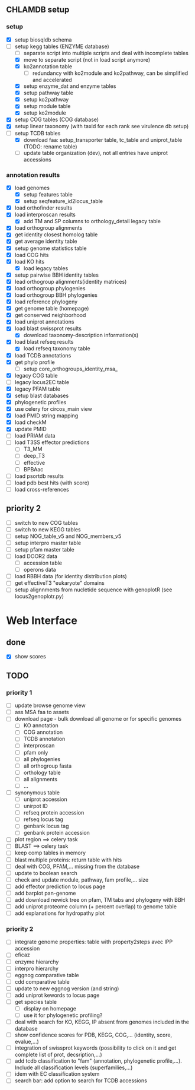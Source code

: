 
## CHLAMDB setup

### setup

- [X] setup biosqldb schema
- [ ] setup kegg tables (ENZYME database)
  - [ ] separate script into multiple scripts and deal with incomplete tables
  - [X] move to separate script (not in load script anymore)
  - [X] ko2annotation table
    - [ ] redundancy with ko2module and ko2pathway, can be simplified and accelerated
  - [X] setup enzyme_dat and enzyme tables
  - [X] setup pathway table
  - [X] setup ko2pathway
  - [X] setup module table
  - [X] setup ko2module
- [X] setup COG tables (COG database)
- [X] setup linear taxonomy (with taxid for each rank see virulence db setup)
- [ ] setup TCDB tables
  - [X] download faa: setup_transporter table, tc_table and uniprot_table (TODO: rename table)
  - [ ] update table organization (dev), not all entries have uniprot accessions

### annotation results

- [X] load genomes
  - [X] setup features table
  - [X] setup seqfeature_id2locus_table
- [X] load orthofinder results  
- [X] load interproscan results
  - [X] add TM and SP columns to orthology_detail legacy table
- [X] load orthogroup alignments
- [X] get identity closest homolog table
- [X] get average identity table
- [X] setup genome statistics table
- [X] load COG hits
- [X] load KO hits
  - [X] load legacy tables
- [X] setup pairwise BBH identity tables
- [X] lead orthogroup alignments(identity matrices)
- [X] load orthogroup phylogenies
- [X] load orthogroup BBH phylogenies
- [X] load reference phylogeny
- [X] get genome table (homepage)
- [X] get conserved neighborhood
- [X] load uniprot annotations
- [X] load blast swissprot results
  - [X] download taxonomy-description information(s)
- [X] load blast refseq results
    - [X] load refseq taxonomy table
- [X] load TCDB annotations
- [X] get phylo profile
  - [ ] setup core_orthogroups_identity_msa_
- [X] legacy COG table
- [ ] legacy locus2EC table
- [X] legacy PFAM table
- [X] setup blast databases
- [X] phylogenetic profiles
- [X] use celery for circos_main view
- [X] load PMID string mapping
- [X] load checkM
- [X] update PMID
- [ ] load PRIAM data
- [ ] load T3SS effector predictions
  - [ ] T3_MM
  - [ ] deep_T3
  - [ ] effective
  - [ ] BPBAac
- [ ] load psortdb results
- [ ] load pdb best hits (with score)
- [ ] load cross-references

## priority 2

- [ ] switch to new COG tables
- [ ] switch to new KEGG tables
- [ ] setup NOG_table_v5 and NOG_members_v5
- [ ] setup interpro master table
- [ ] setup pfam master table
- [ ] load DOOR2 data
    - [ ] accession table
    - [ ] operons data
- [ ] load RBBH data (for identity distribution plots)
- [ ] get effectiveT3 "eukaryote" domains
- [ ] setup alignnments from nucletide sequence with genoplotR (see locus2genoplotr.py)

# Web Interface

## done

- [X] show scores

## TODO

### priority 1

- [ ] update browse genome view
- [ ] ass MSA faa to assets
- [ ] download page - bulk download all genome or for specific genomes 
  - [ ] KO annotation 
  - [ ] COG annotation 
  - [ ] TCDB annotation
  - [ ] interproscan
  - [ ] pfam only 
  - [ ] all phylogenies
  - [ ] all orthogroup fasta
  - [ ] orthology table 
  - [ ] all alignments
  - [ ] ...
- [ ] synonymous table 
  - [ ] uniprot accession
  - [ ] unirpot ID
  - [ ] refseq protein accession 
  - [ ] refseq locus tag
  - [ ] genbank locus tag
  - [ ] genbank protein accession
- [ ] plot region ==> celery task
- [ ] BLAST ==> celery task
- [ ] keep comp tables in memory
- [ ] blast multiple proteins: return table with hits
- [ ] deal with COG, PFAM,... missing from the database
- [ ] update to boolean search
- [ ] check and update module, pathway, fam profile,... size
- [ ] add effector prediction to locus page
- [ ] add barplot pan-genome
- [ ] add download newick tree on pfam, TM tabs and phylogeny with BBH
- [ ] add uniprot proteome column (+ percent overlap) to genome table
- [ ] add explanations for hydropathy plot

### priority 2

- [ ] integrate genome properties: table with property2steps avec IPP accession
- [ ] eficaz
- [ ] enzyme hierarchy
- [ ] interpro hierarchy 
- [ ] eggnog comparative table 
- [ ] cdd comparative table
- [ ] update to new eggnog version (and string)
- [ ] add uniprot kewords to locus page
- [ ] get species table 
  - [ ] display on homepage
  - [ ] use it for phylogenetic profiling?
- [ ] deal with search for KO, KEGG, IP absent from genomes included in the database
- [ ] show confidence scores for PDB, KEGG, COG,... (identity, score, evalue,...)
- [ ] integration of swissprot keywords (possibility to click on it and get complete list of prot, decsription,...)
- [ ] add tcdb classification to "fam" (annotation, phylogenetic profile,...). Include all classification levels (superfamilies,...)
- [ ] idem with EC classification system
- [ ] search bar: add option to search for TCDB accessions

